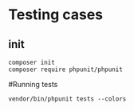 # Testing cases

## init 
```
composer init
composer require phpunit/phpunit

```

#Running tests
```
vendor/bin/phpunit tests --colors
```
